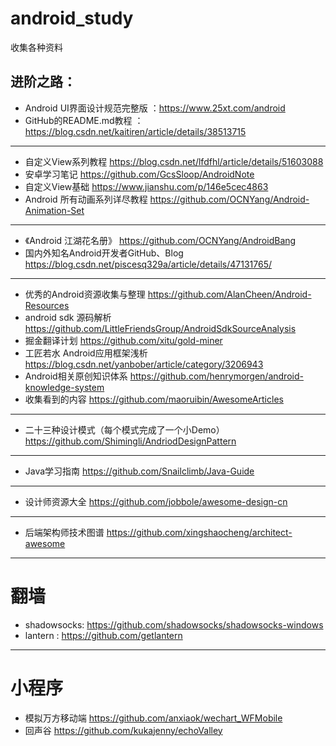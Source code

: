 # android_study
收集各种资料

## 进阶之路：

* Android UI界面设计规范完整版 ：https://www.25xt.com/android
* GitHub的README.md教程 ：https://blog.csdn.net/kaitiren/article/details/38513715
---
* 自定义View系列教程 https://blog.csdn.net/lfdfhl/article/details/51603088
* 安卓学习笔记 https://github.com/GcsSloop/AndroidNote
* 自定义View基础 https://www.jianshu.com/p/146e5cec4863
* Android 所有动画系列详尽教程 https://github.com/OCNYang/Android-Animation-Set
---
* 《Android 江湖花名册》 https://github.com/OCNYang/AndroidBang
* 国内外知名Android开发者GitHub、Blog https://blog.csdn.net/piscesq329a/article/details/47131765/
---
* 优秀的Android资源收集与整理 https://github.com/AlanCheen/Android-Resources
* android sdk 源码解析 https://github.com/LittleFriendsGroup/AndroidSdkSourceAnalysis
* 掘金翻译计划 https://github.com/xitu/gold-miner
* 工匠若水 Android应用框架浅析 https://blog.csdn.net/yanbober/article/category/3206943
* Android相关原创知识体系 https://github.com/henrymorgen/android-knowledge-system
* 收集看到的内容 https://github.com/maoruibin/AwesomeArticles
---
* 二十三种设计模式（每个模式完成了一个小Demo） https://github.com/Shimingli/AndriodDesignPattern
---
* Java学习指南 https://github.com/Snailclimb/Java-Guide
---
* 设计师资源大全 https://github.com/jobbole/awesome-design-cn
---
* 后端架构师技术图谱 https://github.com/xingshaocheng/architect-awesome

---
# 翻墙
* shadowsocks: https://github.com/shadowsocks/shadowsocks-windows
* lantern : https://github.com/getlantern

---
# 小程序
* 模拟万方移动端 https://github.com/anxiaok/wechart_WFMobile
* 回声谷 https://github.com/kukajenny/echoValley

